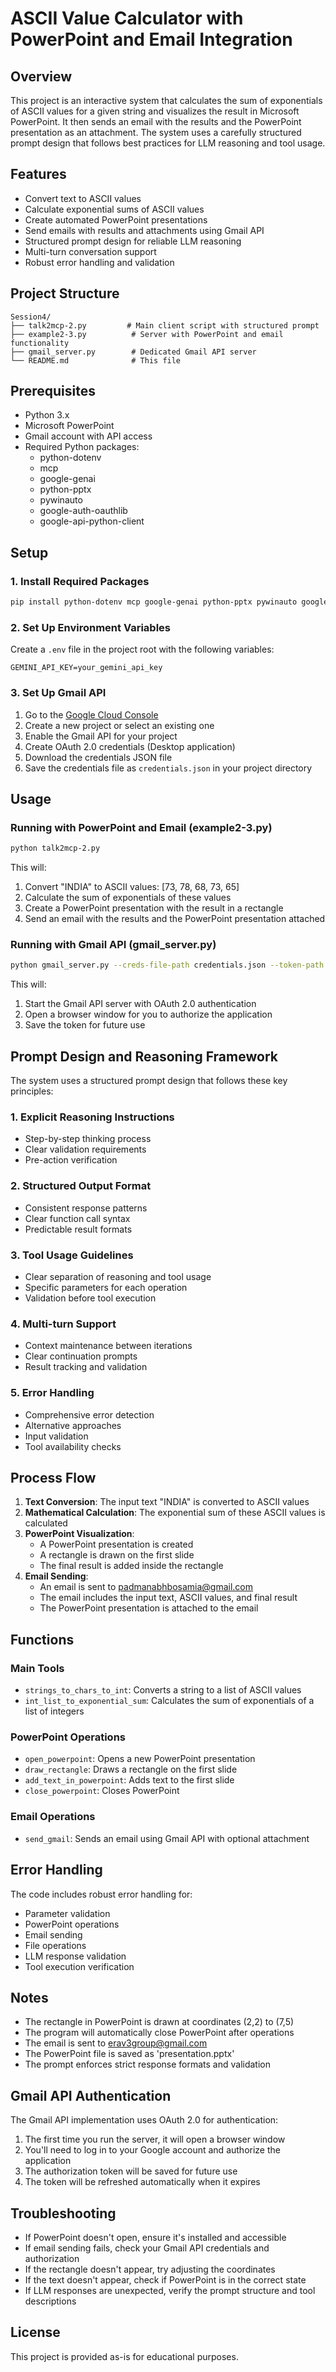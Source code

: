 # ASCII Value Calculator with PowerPoint and Email Integration

## Overview
This project is an interactive system that calculates the sum of exponentials of ASCII values for a given string and visualizes the result in Microsoft PowerPoint. It then sends an email with the results and the PowerPoint presentation as an attachment. The system uses a carefully structured prompt design that follows best practices for LLM reasoning and tool usage.

## Features
- Convert text to ASCII values
- Calculate exponential sums of ASCII values
- Create automated PowerPoint presentations
- Send emails with results and attachments using Gmail API
- Structured prompt design for reliable LLM reasoning
- Multi-turn conversation support
- Robust error handling and validation

## Project Structure
```
Session4/
├── talk2mcp-2.py         # Main client script with structured prompt
├── example2-3.py          # Server with PowerPoint and email functionality
├── gmail_server.py        # Dedicated Gmail API server
└── README.md              # This file
```

## Prerequisites
- Python 3.x
- Microsoft PowerPoint
- Gmail account with API access
- Required Python packages:
  - python-dotenv
  - mcp
  - google-genai
  - python-pptx
  - pywinauto
  - google-auth-oauthlib
  - google-api-python-client

## Setup

### 1. Install Required Packages
```bash
pip install python-dotenv mcp google-genai python-pptx pywinauto google-auth-oauthlib google-api-python-client
```

### 2. Set Up Environment Variables
Create a `.env` file in the project root with the following variables:
```
GEMINI_API_KEY=your_gemini_api_key
```

### 3. Set Up Gmail API
1. Go to the [Google Cloud Console](https://console.cloud.google.com/)
2. Create a new project or select an existing one
3. Enable the Gmail API for your project
4. Create OAuth 2.0 credentials (Desktop application)
5. Download the credentials JSON file
6. Save the credentials file as `credentials.json` in your project directory

## Usage

### Running with PowerPoint and Email (example2-3.py)
```bash
python talk2mcp-2.py
```

This will:
1. Convert "INDIA" to ASCII values: [73, 78, 68, 73, 65]
2. Calculate the sum of exponentials of these values
3. Create a PowerPoint presentation with the result in a rectangle
4. Send an email with the results and the PowerPoint presentation attached

### Running with Gmail API (gmail_server.py)
```bash
python gmail_server.py --creds-file-path credentials.json --token-path token.json --dev
```

This will:
1. Start the Gmail API server with OAuth 2.0 authentication
2. Open a browser window for you to authorize the application
3. Save the token for future use

## Prompt Design and Reasoning Framework

The system uses a structured prompt design that follows these key principles:

### 1. Explicit Reasoning Instructions
- Step-by-step thinking process
- Clear validation requirements
- Pre-action verification

### 2. Structured Output Format
- Consistent response patterns
- Clear function call syntax
- Predictable result formats

### 3. Tool Usage Guidelines
- Clear separation of reasoning and tool usage
- Specific parameters for each operation
- Validation before tool execution

### 4. Multi-turn Support
- Context maintenance between iterations
- Clear continuation prompts
- Result tracking and validation

### 5. Error Handling
- Comprehensive error detection
- Alternative approaches
- Input validation
- Tool availability checks

## Process Flow
1. **Text Conversion**: The input text "INDIA" is converted to ASCII values
2. **Mathematical Calculation**: The exponential sum of these ASCII values is calculated
3. **PowerPoint Visualization**: 
   - A PowerPoint presentation is created
   - A rectangle is drawn on the first slide
   - The final result is added inside the rectangle
4. **Email Sending**:
   - An email is sent to padmanabhbosamia@gmail.com
   - The email includes the input text, ASCII values, and final result
   - The PowerPoint presentation is attached to the email

## Functions

### Main Tools
- `strings_to_chars_to_int`: Converts a string to a list of ASCII values
- `int_list_to_exponential_sum`: Calculates the sum of exponentials of a list of integers

### PowerPoint Operations
- `open_powerpoint`: Opens a new PowerPoint presentation
- `draw_rectangle`: Draws a rectangle on the first slide
- `add_text_in_powerpoint`: Adds text to the first slide
- `close_powerpoint`: Closes PowerPoint

### Email Operations
- `send_gmail`: Sends an email using Gmail API with optional attachment

## Error Handling
The code includes robust error handling for:
- Parameter validation
- PowerPoint operations
- Email sending
- File operations
- LLM response validation
- Tool execution verification

## Notes
- The rectangle in PowerPoint is drawn at coordinates (2,2) to (7,5)
- The program will automatically close PowerPoint after operations
- The email is sent to erav3group@gmail.com
- The PowerPoint file is saved as 'presentation.pptx'
- The prompt enforces strict response formats and validation

## Gmail API Authentication
The Gmail API implementation uses OAuth 2.0 for authentication:
1. The first time you run the server, it will open a browser window
2. You'll need to log in to your Google account and authorize the application
3. The authorization token will be saved for future use
4. The token will be refreshed automatically when it expires

## Troubleshooting
- If PowerPoint doesn't open, ensure it's installed and accessible
- If email sending fails, check your Gmail API credentials and authorization
- If the rectangle doesn't appear, try adjusting the coordinates
- If the text doesn't appear, check if PowerPoint is in the correct state
- If LLM responses are unexpected, verify the prompt structure and tool descriptions

## License
This project is provided as-is for educational purposes. 
